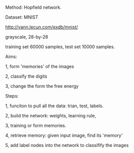 Method: Hopfield network.

Dataset: MNIST

http://yann.lecun.com/exdb/mnist/

grayscale, 28-by-28

training set 60000 samples, test set 10000 samples.

Aims:

1, form 'memories' of the images 

2, classify the digits

3, change the form the free energy

Steps:

1, funciton to pull all the data: trian, test, labels.

2, build the network: weights, learning rule, 

3, training or form memories.

4, retrieve memory: given input image, find its 'memory'

5, add label nodes into the network to classifify the images
